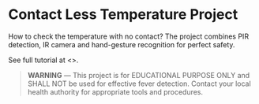 # Contact Less Temperature Project

How to check the temperature with no contact? The project combines PIR detection, IR camera and hand-gesture recognition for perfect safety.

See full tutorial at <>.

> **WARNING** — This project is for EDUCATIONAL PURPOSE ONLY and SHALL NOT be used for effective fever detection. Contact your local health authority for appropriate tools and procedures.

